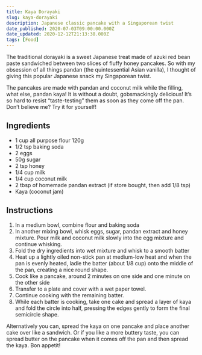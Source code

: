 ```yaml
---
title: Kaya Dorayaki
slug: kaya-dorayaki
description: Japanese classic pancake with a Singaporean twist
date_published: 2020-07-03T09:00:00.000Z
date_updated: 2020-12-12T21:13:38.000Z
tags: [Food]
---
```


The traditional dorayaki is a sweet Japanese treat made of azuki red bean paste sandwiched between two slices of fluffy honey pancakes. So with my obsession of all things pandan (the quintessential Asian vanilla), I thought of giving this popular Japanese snack my Singaporean twist.

The pancakes are made with pandan and coconut milk while the filling, what else, pandan kaya! It is without a doubt, gobsmackingly delicious! It’s so hard to resist “taste-testing” them as soon as they come off the pan. Don’t believe me? Try it for yourself!

## Ingredients

- 1 cup all purpose flour 120g
- 1/2 tsp baking soda
- 2 eggs
- 50g sugar
- 2 tsp honey
- 1/4 cup milk
- 1/4 cup coconut milk
- 2 tbsp of homemade pandan extract (if store bought, then add 1/8 tsp)
- Kaya (coconut jam)

## Instructions

1. In a medium bowl, combine flour and baking soda
2. In another mixing bowl, whisk eggs, sugar, pandan extract and honey mixture. Pour milk and coconut milk slowly into the egg mixture and continue whisking.
3. Fold the dry ingredients into wet mixture and whisk to a smooth batter
4. Heat up a lightly oiled non-stick pan at medium-low heat and when the pan is evenly heated, ladle the batter (about 1/8 cup) onto the middle of the pan, creating a nice round shape.
5. Cook like a pancake, around 2 minutes on one side and one minute on the other side
6. Transfer to a plate and cover with a wet paper towel.
7. Continue cooking with the remaining batter.
8. While each batter is cooking, take one cake and spread a layer of kaya and fold the circle into half, pressing the edges gently to form the final semicircle shape.

Alternatively you can, spread the kaya on one pancake and place another cake over like a sandwich. Or if you like a more buttery taste, you can spread butter on the pancake when it comes off the pan and then spread the kaya. Bon appetit!
